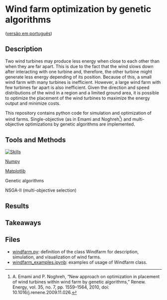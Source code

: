 # Wind farm optimization by genetic algorithms
([versão em português](ptREADME.md))

## Description

Two wind turbines may produce less energy when close to each other than when they are far apart. This is due to the fact that the wind slows down after interacting with one turbine and, therefore, the other turbine might generate less energy depending of its position. Because of this, a small wind farm with many turbines is inefficient. However, a large wind farm with few turbines far apart is also inefficient. Given the direction and speed distributions of the wind in a region and a limited ground area, it is possible to optimize the placement of the wind turbines to maximize the energy output and minimize costs.

This repository contains python code for simulation and optimization of wind farms. Single-objective (as in Emami and Noghreh[^1]) and multi-objective optimizations by genetic algorithms are implemented.

## Tools and Methods

[![Skills](https://skillicons.dev/icons?i=python)](google.com)

[Numpy](https://numpy.org/)

[Matplotlib](https://matplotlib.org/)

Genetic algorithms

NSGA-II (multi-objective selection)

## Results


## Takeaways

## Files

- [windfarm.py](windfarm.py): definition of the class Windfarm for description, simulation, and visualization of wind farms.
- [windfarm_examples.ipynb](windfarm_examples.ipynb): examples of usage of Windfarm class.

[^1]: A. Emami and P. Noghreh, “New approach on optimization in placement of wind turbines within wind farm by genetic algorithms,” Renew. Energy, vol. 35, no. 7, pp. 1559–1564, 2010, doi: 10.1016/j.renene.2009.11.026.
